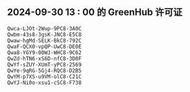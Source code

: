 ## 2024-09-30 13 : 00 的 GreenHub 许可证
```
Qwca-LJOt-2Wup-9PC8-3A0C
Qwbm-43s8-3gsK-JNC8-E5C8
Qwaw-hgMd-SELK-BkC8-792C
QwaF-QCX0-vpQP-UwC8-DE0E
Qwa8-YGY9-00WJ-WHC8-9C62
QwZd-hTN6-xS6D-nfC8-3D0F
QwYf-sZUY-XUmT-yPC8-2569
QwYe-9qRG-5Gj4-RQC8-D2B5
QwYM-p7XS-u9VM-olC8-C21C
QwYJ-Ni0o-xsu1-cSC8-F738
```
